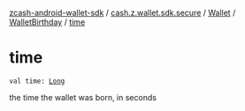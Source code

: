 [zcash-android-wallet-sdk](../../../index.md) / [cash.z.wallet.sdk.secure](../../index.md) / [Wallet](../index.md) / [WalletBirthday](index.md) / [time](./time.md)

# time

`val time: `[`Long`](https://kotlinlang.org/api/latest/jvm/stdlib/kotlin/-long/index.html)

the time the wallet was born, in seconds

